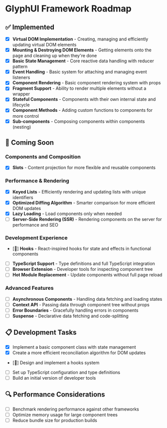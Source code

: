 # GlyphUI Framework Roadmap

## ✅ Implemented

-   [x] **Virtual DOM Implementation** - Creating, managing and efficiently updating virtual DOM elements
-   [x] **Mounting & Destroying DOM Elements** - Getting elements onto the page and cleaning up when they're done
-   [x] **Basic State Management** - Core reactive data handling with reducer pattern
-   [x] **Event Handling** - Basic system for attaching and managing event listeners
-   [x] **Component Rendering** - Basic component rendering system with props
-   [x] **Fragment Support** - Ability to render multiple elements without a wrapper
-   [x] **Stateful Components** - Components with their own internal state and lifecycle
-   [x] **Component Methods** - Adding custom functions to components for more control
-   [x] **Sub-components** - Composing components within components (nesting)

## 🚧 Coming Soon

### Components and Composition

-   [x] **Slots** - Content projection for more flexible and reusable components

### Performance & Rendering

-   [x] **Keyed Lists** - Efficiently rendering and updating lists with unique identifiers
-   [x] **Optimized Diffing Algorithm** - Smarter comparison for more efficient DOM updates
-   [x] **Lazy Loading** - Load components only when needed
-   [ ] **Server-Side Rendering (SSR)** - Rendering components on the server for performance and SEO

### Development Experience

-   [🚧] **Hooks** - React-inspired hooks for state and effects in functional components
-   [ ] **TypeScript Support** - Type definitions and full TypeScript integration
-   [ ] **Browser Extension** - Developer tools for inspecting component tree
-   [ ] **Hot Module Replacement** - Update components without full page reload

### Advanced Features

-   [ ] **Asynchronous Components** - Handling data fetching and loading states
-   [ ] **Context API** - Passing data through component tree without props
-   [ ] **Error Boundaries** - Gracefully handling errors in components
-   [ ] **Suspense** - Declarative data fetching and code-splitting

## 📋 Development Tasks

-   [x] Implement a basic component class with state management
-   [x] Create a more efficient reconciliation algorithm for DOM updates
-   [🚧] Design and implement a hooks system
-   [ ] Set up TypeScript configuration and type definitions
-   [ ] Build an initial version of developer tools

## 🔍 Performance Considerations

-   [ ] Benchmark rendering performance against other frameworks
-   [ ] Optimize memory usage for large component trees
-   [ ] Reduce bundle size for production builds
